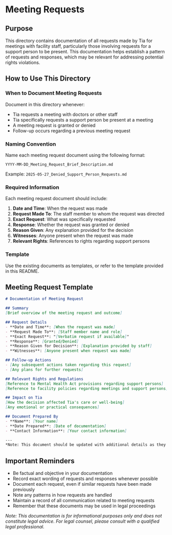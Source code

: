 # Meeting Requests

## Purpose
This directory contains documentation of all requests made by Tia for meetings with facility staff, particularly those involving requests for a support person to be present. This documentation helps establish a pattern of requests and responses, which may be relevant for addressing potential rights violations.

## How to Use This Directory

### When to Document Meeting Requests
Document in this directory whenever:
- Tia requests a meeting with doctors or other staff
- Tia specifically requests a support person be present at a meeting
- A meeting request is granted or denied
- Follow-up occurs regarding a previous meeting request

### Naming Convention
Name each meeting request document using the following format:
```
YYYY-MM-DD_Meeting_Request_Brief_Description.md
```
Example: `2025-05-27_Denied_Support_Person_Requests.md`

### Required Information
Each meeting request document should include:
1. **Date and Time**: When the request was made
2. **Request Made To**: The staff member to whom the request was directed
3. **Exact Request**: What was specifically requested
4. **Response**: Whether the request was granted or denied
5. **Reason Given**: Any explanation provided for the decision
6. **Witnesses**: Anyone present when the request was made
7. **Relevant Rights**: References to rights regarding support persons

### Template
Use the existing documents as templates, or refer to the template provided in this README.

## Meeting Request Template

```markdown
# Documentation of Meeting Request

## Summary
[Brief overview of the meeting request and outcome]

## Request Details
- **Date and Time**: [When the request was made]
- **Request Made To**: [Staff member name and role]
- **Exact Request**: "[Verbatim request if available]"
- **Response**: [Granted/Denied]
- **Reason Given for Decision**: [Explanation provided by staff]
- **Witnesses**: [Anyone present when request was made]

## Follow-up Actions
- [Any subsequent actions taken regarding this request]
- [Any plans for further requests]

## Relevant Rights and Regulations
[Reference to Mental Health Act provisions regarding support persons]
[Reference to facility policies regarding meetings and support persons]

## Impact on Tia
[How the decision affected Tia's care or well-being]
[Any emotional or practical consequences]

## Document Prepared By
- **Name**: [Your name]
- **Date Prepared**: [Date of documentation]
- **Contact Information**: [Your contact information]

---
*Note: This document should be updated with additional details as they become available.*
```

## Important Reminders
- Be factual and objective in your documentation
- Record exact wording of requests and responses whenever possible
- Document each request, even if similar requests have been made previously
- Note any patterns in how requests are handled
- Maintain a record of all communication related to meeting requests
- Remember that these documents may be used in legal proceedings

*Note: This documentation is for informational purposes only and does not constitute legal advice. For legal counsel, please consult with a qualified legal professional.*
